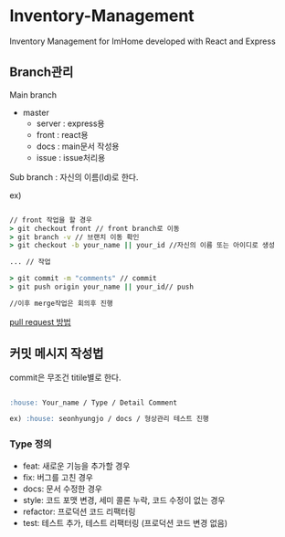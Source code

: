 # Inventory-Management

Inventory Management for ImHome developed with React and Express

## Branch관리

Main branch

- master
    - server : express용
    - front : react용
    - docs : main문서 작성용
    - issue : issue처리용

Sub branch : 자신의 이름(Id)로 한다.

ex)

```cmd

// front 작업을 할 경우
> git checkout front // front branch로 이동
> git branch -v // 브랜치 이동 확인
> git checkout -b your_name || your_id //자신의 이름 또는 아이디로 생성

... // 작업

> git commit -m "comments" // commit
> git push origin your_name || your_id// push

//이후 merge작업은 회의후 진행
```

[pull request 방법](https://wayhome25.github.io/git/2017/07/08/git-first-pull-request-story/)

## 커밋 메시지 작성법

commit은 무조건 titile별로 한다.

```md

:house: Your_name / Type / Detail Comment

ex) :house: seonhyungjo / docs / 형상관리 테스트 진행

```

### Type 정의

- feat: 새로운 기능을 추가할 경우
- fix: 버그를 고친 경우
- docs: 문서 수정한 경우
- style: 코드 포맷 변경, 세미 콜론 누락, 코드 수정이 없는 경우
- refactor: 프로덕션 코드 리팩터링
- test: 테스트 추가, 테스트 리팩터링 (프로덕션 코드 변경 없음)